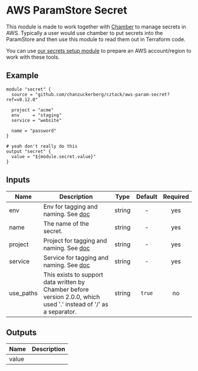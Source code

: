 # AWS ParamStore Secret

This module is made to work together with [Chamber](https://github.com/segmentio/chamber) to manage secrets in AWS. Typically a user would use chamber to put secrets into the ParamStore and then use this module to read them out in Terraform code.

You can use [our secrets setup module](../aws-param-secrets-setup/README.md) to prepare an AWS account/region to work with these tools.

## Example

```hcl
module "secret" {
  source = "github.com/chanzuckerberg/cztack/aws-param-secret?ref=v0.12.0"

  project = "acme"
  env     = "staging"
  service = "website"

  name = "password"
}

# yeah don't really do this
output "secret" {
  value = "${module.secret.value}"
}
```

<!-- START -->

## Inputs

| Name | Description | Type | Default | Required |
|------|-------------|:----:|:-----:|:-----:|
| env | Env for tagging and naming. See [doc](../README.md#consistent-tagging) | string | - | yes |
| name | The name of the secret. | string | - | yes |
| project | Project for tagging and naming. See [doc](../README.md#consistent-tagging) | string | - | yes |
| service | Service for tagging and naming. See [doc](../README.md#consistent-tagging) | string | - | yes |
| use_paths | This exists to support data written by Chamber before version 2.0.0, which used '.' instead of '/' as a separator. | string | `true` | no |

## Outputs

| Name | Description |
|------|-------------|
| value |  |

<!-- END -->

